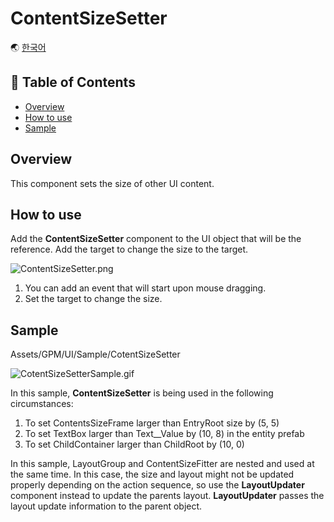 # ContentSizeSetter

🌏 [한국어](README.md)

## 🚩 Table of Contents

* [Overview](#Overview)
* [How to use](#How-to-use)
* [Sample](#Sample)

## Overview

This component sets the size of other UI content.

## How to use
Add the **ContentSizeSetter** component to the UI object that will be the reference.
Add the target to change the size to the target.

![ContentSizeSetter.png](https://github.com/nhn/gpm.unity/blob/main/docs/UI/ContentSizeSetter/images/ContentSizeSetter.png?raw=true)
1. You can add an event that will start upon mouse dragging.
2. Set the target to change the size.

## Sample

Assets/GPM/UI/Sample/CotentSizeSetter

![CotentSizeSetterSample.gif](https://github.com/nhn/gpm.unity/blob/main/docs/UI/ContentSizeSetter/images/CotentSizeSetterSample.gif?raw=true)

In this sample, **ContentSizeSetter** is being used in the following circumstances:
1. To set ContentsSizeFrame larger than EntryRoot size by (5, 5)
2. To set TextBox larger than Text__Value by (10, 8) in the entity prefab
3. To set ChildContainer larger than ChildRoot by (10, 0)

In this sample, LayoutGroup and ContentSizeFitter are nested and used at the same time.
In this case, the size and layout might not be updated properly depending on the action sequence, 
so use the **LayoutUpdater** component instead to update the parents layout.
**LayoutUpdater** passes the layout update information to the parent object.